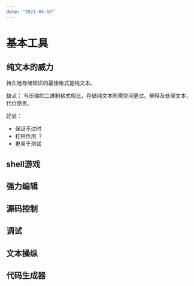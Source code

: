 ```yaml
---
date: "2021-04-10"
---
```

# 基本工具

## 纯文本的威力
持久地存储知识的最佳格式是纯文本。

缺点： 与压缩的二进制格式相比，存储纯文本所需空间更过。解释及处理文本，代价昂贵。

好处：
* 保证不过时
* 杠杆作用 ？
* 更易于测试

## shell游戏

## 强力编辑

## 源码控制

## 调试

## 文本操纵

## 代码生成器